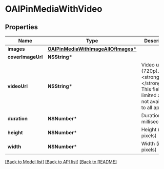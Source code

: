 # OAIPinMediaWithVideo

## Properties
Name | Type | Description | Notes
------------ | ------------- | ------------- | -------------
**images** | [**OAIPinMediaWithImageAllOfImages***](OAIPinMediaWithImageAllOfImages.md) |  | [optional] 
**coverImageUrl** | **NSString*** |  | [optional] 
**videoUrl** | **NSString*** | Video url (720p). &lt;/p&gt;&lt;strong&gt;Note:&lt;/strong&gt; This field is limited and not available to all apps. | [optional] 
**duration** | **NSNumber*** | Duration (in milliseconds) | [optional] 
**height** | **NSNumber*** | Height (in pixels) | [optional] 
**width** | **NSNumber*** | Width (in pixels) | [optional] 

[[Back to Model list]](../README.md#documentation-for-models) [[Back to API list]](../README.md#documentation-for-api-endpoints) [[Back to README]](../README.md)


